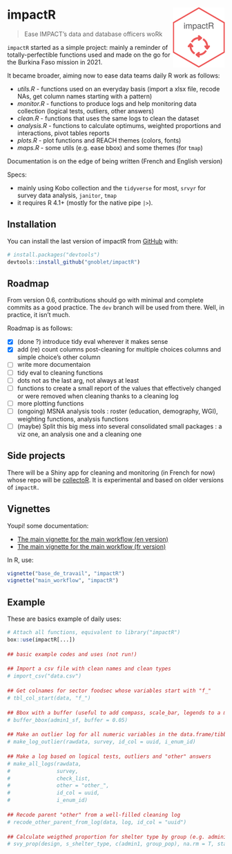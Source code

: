 
<!-- README.md is generated from README.Rmd. Please edit that file -->

# impactR <img src="man/figures/logo.png" align="right" alt="" width="120"/>

> Ease IMPACT’s data and database officers woRk

`impactR` started as a simple project: mainly a reminder of
totally-perfectible functions used and made on the go for the Burkina
Faso mission in 2021.

It became broader, aiming now to ease data teams daily R work as
follows:

-   *utils.R* - functions used on an everyday basis (import a xlsx file,
    recode NAs, get column names starting with a pattern)
-   *monitor.R* - functions to produce logs and help monitoring data
    collection (logical tests, outliers, other answers)
-   *clean.R* - functions that uses the same logs to clean the dataset
-   *analysis.R* - functions to calculate optimums, weighted proportions
    and interactions, pivot tables reports
-   *plots.R* - plot functions and REACH themes (colors, fonts)
-   *maps.R* - some utils (e.g. ease bbox) and some themes (for `tmap`)

Documentation is on the edge of being written (French and English
version)

Specs:

-   mainly using Kobo collection and the `tidyverse` for most, `srvyr`
    for survey data analysis, `janitor`, `tmap`
-   it requires R 4.1+ (mostly for the native pipe `|>`).

## Installation

You can install the last version of impactR from
[GitHub](https://github.com/) with:

``` r
# install.packages("devtools")
devtools::install_github("gnoblet/impactR")
```

## Roadmap

From version 0.6, contributions should go with minimal and complete
commits as a good practice. The `dev` branch will be used from there.
Well, in practice, it isn’t much.

Roadmap is as follows:

-   [x] (done ?) introduce tidy eval wherever it makes sense
-   [x] add (re) count columns post-cleaning for multiple choices
    columns and simple choice’s other column
-   [ ] write more documentaion
-   [ ] tidy eval to cleaning functions
-   [ ] dots not as the last arg, not always at least
-   [ ] functions to create a small report of the values that
    effectively changed or were removed when cleaning thanks to a
    cleaning log
-   [ ] more plotting functions
-   [ ] (ongoing) MSNA analysis tools : roster (education, demography,
    WGI), weighting functions, analysis functions
-   [ ] (maybe) Split this big mess into several consolidated small
    packages : a viz one, an analysis one and a cleaning one

## Side projects

There will be a Shiny app for cleaning and monitoring (in French for
now) whose repo will be
[collectoR](https://github.com/gnoblet/collectoR). It is experimental
and based on older versions of `impactR.`

## Vignettes

Youpi! some documentation:

-   [The main vignette for the main workflow (en
    version)](https://gnoblet.github.io/impactR/articles/base_de_travail.html)
-   [The main vignette for the main workflow (fr
    version)](https://gnoblet.github.io/impactR/articles/main_workflow.html)

In R, use:

``` r
vignette("base_de_travail", "impactR")
vignette("main_workflow", "impactR")
```

## Example

These are basics example of daily uses:

``` r
# Attach all functions, equivalent to library("impactR")
box::use(impactR[...])

## basic example codes and uses (not run!)

## Import a csv file with clean names and clean types
# import_csv("data.csv")

## Get colnames for sector foodsec whose variables start with "f_"
# tbl_col_start(data, "f_")

## Bbox with a buffer (useful to add compass, scale_bar, legends to a map)
# buffer_bbox(admin1_sf, buffer = 0.05)

## Make an outlier log for all numeric variables in the data.frame/tibble
# make_log_outlier(rawdata, survey, id_col = uuid, i_enum_id)

## Make a log based on logical tests, outliers and "other" answers
# make_all_logs(rawdata, 
#               survey, 
#               check_list,
#               other = "other_", 
#               id_col = uuid, 
#               i_enum_id)

## Recode parent "other" from a well-filled cleaning log
# recode_other_parent_from_log(data, log, id_col = "uuid")

## Calculate weigthed proportion for shelter type by group (e.g. administrative areas or population groups)
# svy_prop(design, s_shelter_type, c(admin1, group_pop), na.rm = T, stat_name = "prop", level = 0.95)
```
